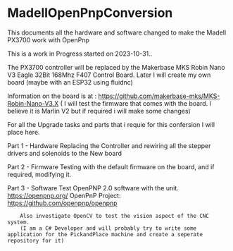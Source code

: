 # MadellOpenPnpConversion
This documents all the hardware and software changed to make the Madell PX3700 work with OpenPnp

This is a work in Progress started on 2023-10-31..

The PX3700 controller will be replaced by the Makerbase MKS Robin Nano V3 Eagle 32Bit 168Mhz F407 Control Board. 
Later I will create my own board (maybe with an ESP32 using fluidnc)

Information on the board is at : https://github.com/makerbase-mks/MKS-Robin-Nano-V3.X
( I will test the firmware that comes with the board. I believe it is Marlin V2 but if required i will make some changes)

For all the Upgrade tasks and parts that i requie for this confersion I will place here.

Part 1 - Hardware
        Replacing the Controller and rewiring all the stepper drivers and solenoids to the New board

Part 2 - Firmware
        Testing with the default firmware on the board, and if required, modifying it.

Part 3 - Software
        Test OpenPNP 2.0 software with the unit. https://openpnp.org/
        OpenPnP Project:          https://github.com/openpnp/openpnp
        
        Also investigate OpenCV to test the vision aspect of the CNC system.
        (I am a C# Developer and will probably try to write some application for the PickandPlace machine and create a seperate repository for it)
        




